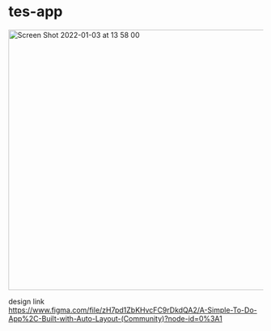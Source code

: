 # tes-app

<img width="516" alt="Screen Shot 2022-01-03 at 13 58 00" src="https://user-images.githubusercontent.com/41132846/147905770-962c9a4e-e642-42d5-9ee7-f79affdc2e5d.png">


design link<br>
https://www.figma.com/file/zH7pd1ZbKHvcFC9rDkdQA2/A-Simple-To-Do-App%2C-Built-with-Auto-Layout-(Community)?node-id=0%3A1


